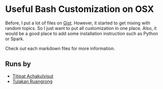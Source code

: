 # Useful Bash Customization on OSX

Before, I put a lot of files on [Gist](https://gist.github.com/). However, it started to
get mixing with random topics. So I just want to put all customization in one place. Also,
it would be a good place to add some installation instruction such as Python or Spark.

Check out each markdown files for more information.


## Runs by

- [Titipat Achakulvisut](http://titipata.github.io/)
- [Tulakan Ruangrong](https://github.com/bluenex)
